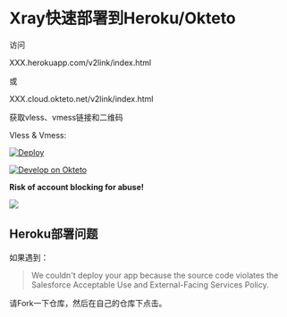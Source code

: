 # Xray快速部署到Heroku/Okteto

访问

XXX.herokuapp.com/v2link/index.html

或

XXX.cloud.okteto.net/v2link/index.html

获取vless、vmess链接和二维码

Vless & Vmess: 

[![Deploy](https://www.herokucdn.com/deploy/button.png)](https://dashboard.heroku.com/new?template=https://github.com/jkuhytgrf/tjhgkj.git) 

[![Develop on Okteto](https://okteto.com/develop-okteto.svg)](https://cloud.okteto.com/deploy)

**Risk of account blocking for abuse!**



![](show.png)

## Heroku部署问题

如果遇到：

> We couldn't deploy your app because the source code violates the Salesforce Acceptable Use and External-Facing Services Policy.

请Fork一下仓库，然后在自己的仓库下点击。


